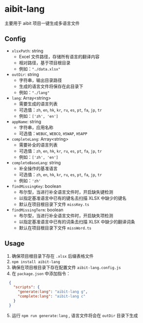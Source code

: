 # aibit-lang

主要用于 aibit 项目一键生成多语言文件

## Config

- `xlsxPath`: string
  - Excel 文件路径，存储所有语言的翻译内容
  - 相对路径，基于项目根目录
  - 例如：`"./data.xlsx"`
- `outDir`: string
  - 字符串，输出目录路径
  - 生成的语言文件将保存在此目录下
  - 例如：`"./lang"`
- `lang`: Array\<string\>
  - 需要生成的语言列表
  - 可选值：`zh`, `en`, `hk`, `kr`, `ru`, `es`, `pt`, `fa`, `jp`, `tr`
  - 例如：`['zh', 'en']`
- `appName`: string
  - 字符串，应用名称
  - 可选值：`WEBUC`, `WEBCO`, `H5WAP`, `H5APP`
- `completeLang`: Array\<string\>
  - 需要补全的语言列表
  - 可选值：`zh`, `en`, `hk`, `kr`, `ru`, `es`, `pt`, `fa`, `jp`, `tr`
  - 例如：`['zh', 'en']`
- `completeBaseLang`: string
  - 补全操作的基准语言
  - 可选值：`zh`, `en`, `hk`, `kr`, `ru`, `es`, `pt`, `fa`, `jp`, `tr`
  - 例如：`'zh'`
- `findMissingKey`: boolean
  - 布尔型，当进行补全语言文件时，开启缺失键检测
  - 以指定基准语言中已有的键名去扫描 XLSX 中缺少的键名
  - 默认在项目根目录下文件 `missKey.ts`
- `findMissingTerm`: boolean
  - 布尔型，当进行补全语言文件时，开启缺失项检测
  - 以指定基准语言中已有的词条去扫描 XLSX 中缺少的翻译词条
  - 默认在项目根目录下文件 `missWord.ts`

## Usage

1. 确保项目根目录下存在 `.xlsx` 后缀表格文件
2. `npm install aibit-lang`
3. 确保在项目根目录下存在配置文件 `aibit-lang.config.js`
4. 在 `package.json` 中添加指令：

```json
  {
    "scripts": {
      "generate:lang": "aibit-lang g",
      "complete:lang": "aibit-lang c"
    }
  }
```

5. 运行 `npm run generate:lang` , 语言文件将会在 `outDir` 目录下生成
